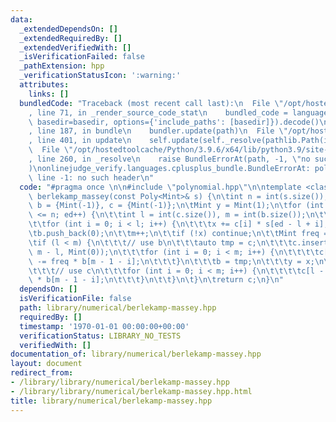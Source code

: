 ```yaml
---
data:
  _extendedDependsOn: []
  _extendedRequiredBy: []
  _extendedVerifiedWith: []
  _isVerificationFailed: false
  _pathExtension: hpp
  _verificationStatusIcon: ':warning:'
  attributes:
    links: []
  bundledCode: "Traceback (most recent call last):\n  File \"/opt/hostedtoolcache/Python/3.9.6/x64/lib/python3.9/site-packages/onlinejudge_verify/documentation/build.py\"\
    , line 71, in _render_source_code_stat\n    bundled_code = language.bundle(stat.path,\
    \ basedir=basedir, options={'include_paths': [basedir]}).decode()\n  File \"/opt/hostedtoolcache/Python/3.9.6/x64/lib/python3.9/site-packages/onlinejudge_verify/languages/cplusplus.py\"\
    , line 187, in bundle\n    bundler.update(path)\n  File \"/opt/hostedtoolcache/Python/3.9.6/x64/lib/python3.9/site-packages/onlinejudge_verify/languages/cplusplus_bundle.py\"\
    , line 401, in update\n    self.update(self._resolve(pathlib.Path(included), included_from=path))\n\
    \  File \"/opt/hostedtoolcache/Python/3.9.6/x64/lib/python3.9/site-packages/onlinejudge_verify/languages/cplusplus_bundle.py\"\
    , line 260, in _resolve\n    raise BundleErrorAt(path, -1, \"no such header\"\
    )\nonlinejudge_verify.languages.cplusplus_bundle.BundleErrorAt: polynomial.hpp:\
    \ line -1: no such header\n"
  code: "#pragma once \n\n#include \"polynomial.hpp\"\n\ntemplate <class Mint> Poly<Mint>\
    \ berlekamp_massey(const Poly<Mint>& s) {\n\tint n = int(s.size());\n\tstd::vector<Mint>\
    \ b = {Mint(-1)}, c = {Mint(-1)};\n\tMint y = Mint(1);\n\tfor (int ed = 1; ed\
    \ <= n; ed++) {\n\t\tint l = int(c.size()), m = int(b.size());\n\t\tMint x = 0;\n\
    \t\tfor (int i = 0; i < l; i++) {\n\t\t\tx += c[i] * s[ed - l + i];\n\t\t}\n\t\
    \tb.push_back(0);\n\t\tm++;\n\t\tif (!x) continue;\n\t\tMint freq = x / y;\n\t\
    \tif (l < m) {\n\t\t\t// use b\n\t\t\tauto tmp = c;\n\t\t\tc.insert(begin(c),\
    \ m - l, Mint(0));\n\t\t\tfor (int i = 0; i < m; i++) {\n\t\t\t\tc[m - 1 - i]\
    \ -= freq * b[m - 1 - i];\n\t\t\t}\n\t\t\tb = tmp;\n\t\t\ty = x;\n\t\t} else {\n\
    \t\t\t// use c\n\t\t\tfor (int i = 0; i < m; i++) {\n\t\t\t\tc[l - 1 - i] -= freq\
    \ * b[m - 1 - i];\n\t\t\t}\n\t\t}\n\t}\n\treturn c;\n}\n"
  dependsOn: []
  isVerificationFile: false
  path: library/numerical/berlekamp-massey.hpp
  requiredBy: []
  timestamp: '1970-01-01 00:00:00+00:00'
  verificationStatus: LIBRARY_NO_TESTS
  verifiedWith: []
documentation_of: library/numerical/berlekamp-massey.hpp
layout: document
redirect_from:
- /library/library/numerical/berlekamp-massey.hpp
- /library/library/numerical/berlekamp-massey.hpp.html
title: library/numerical/berlekamp-massey.hpp
---
```


